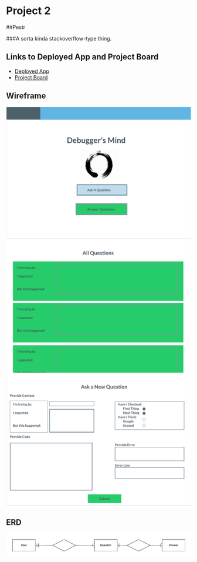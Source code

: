 
# Project 2 

##Pestr

###A sorta kinda stackoverflow-type thing.


## Links to Deployed App and Project Board
- [Deployed App](https://marvelous-mesa-verde-91770.herokuapp.com/)
- [Project Board](https://trello.com/b/LUwO7hux/sei-project-2)

## Wireframe
![Image](images/wireframe1.png?raw=true)
![Image](images/wireframe2.png?raw=true)
![Image](images/wireframe3.png?raw=true)


## ERD
![Image](images/erdplus-diagram.png?raw=true)





